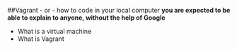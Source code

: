 ##Vagrant - or - how to code in your local computer
**you are expected to be able to explain to anyone, without the help of Google**
* What is a virtual machine
* What is Vagrant
